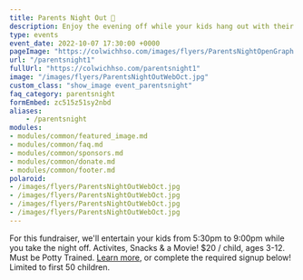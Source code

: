 ```yaml
---
title: Parents Night Out 🍿
description: Enjoy the evening off while your kids hang out with their friends at school.
type: events
event_date: 2022-10-07 17:30:00 +0000
pageImage: "https://colwichhso.com/images/flyers/ParentsNightOpenGraph.jpg"
url: "/parentsnight1"
fullUrl: "https://colwichhso.com/parentsnight1"
image: "/images/flyers/ParentsNightOutWebOct.jpg"
custom_class: "show_image event_parentsnight"
faq_category: parentsnight
formEmbed: zc515z51sy2nbd
aliases:
    - /parentsnight
modules:
- modules/common/featured_image.md
- modules/common/faq.md
- modules/common/sponsors.md
- modules/common/donate.md
- modules/common/footer.md
polaroid: 
- /images/flyers/ParentsNightOutWebOct.jpg
- /images/flyers/ParentsNightOutWebOct.jpg
- /images/flyers/ParentsNightOutWebOct.jpg
- /images/flyers/ParentsNightOutWebOct.jpg
---
```

For this fundraiser, we'll entertain your kids from 5:30pm to 9:00pm while you take the night off. Activites, Snacks & a Movie! $20 / child, ages 3-12. Must be Potty Trained. [Learn more](#section1), or complete the required signup below! Limited to first 50 children.